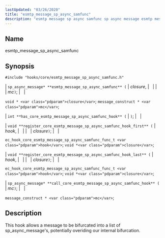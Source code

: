 ```yaml
---
lastUpdated: "03/26/2020"
title: "esmtp_message_sp_async_samfunc"
description: "esmtp message sp async samfunc sp async message esmtp message sp async samfunc closure mc void closure message construct mc int has core esmtp message sp async samfunc hook void register core esmtp message sp async samfunc hook first hook closure ec hook core esmtp message sp async samfunc func..."
---
```


<a name="hooks.core.esmtp_message_sp_async_samfunc"></a> 
## Name

esmtp_message_sp_async_samfunc

## Synopsis

`#include "hooks/core/esmtp_message_sp_async_samfunc.h"`

| `sp_async_message* **esmtp_message_sp_async_samfunc** (` | <var class="pdparam">closure</var>, |   |
|   | <var class="pdparam">mc</var>`)`; |   |

`void * <var class="pdparam">closure</var>`;
`message_construct * <var class="pdparam">mc</var>`;

| `int **has_core_esmtp_message_sp_async_samfunc_hook** (` | `)`; |   |

| `void **register_core_esmtp_message_sp_async_samfunc_hook_first** (` | <var class="pdparam">hook</var>, |   |
|   | <var class="pdparam">closure</var>`)`; |   |

`ec_hook_core_esmtp_message_sp_async_samfunc_func_t <var class="pdparam">hook</var>`;
`void *<var class="pdparam">closure</var>`;

| `void **register_core_esmtp_message_sp_async_samfunc_hook_last** (` | <var class="pdparam">hook</var>, |   |
|   | <var class="pdparam">closure</var>`)`; |   |

`ec_hook_core_esmtp_message_sp_async_samfunc_func_t <var class="pdparam">hook</var>`;
`void *<var class="pdparam">closure</var>`;

| `sp_async_message* **call_core_esmtp_message_sp_async_samfunc_hook** (` | <var class="pdparam">mc</var>`)`; |   |

`message_construct * <var class="pdparam">mc</var>`;<a name="idp45840496"></a> 
## Description

This hook allows a message to be bifurcated into a list of sp_async_message's, potentially overiding our internal bifurcation.